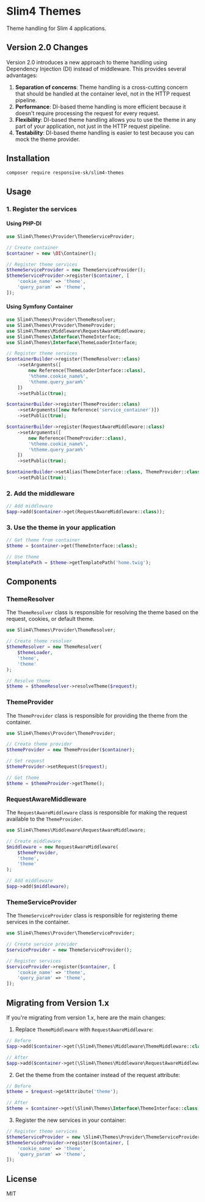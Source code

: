 # Slim4 Themes

Theme handling for Slim 4 applications.

## Version 2.0 Changes

Version 2.0 introduces a new approach to theme handling using Dependency Injection (DI) instead of middleware. This provides several advantages:

1. **Separation of concerns**: Theme handling is a cross-cutting concern that should be handled at the container level, not in the HTTP request pipeline.
2. **Performance**: DI-based theme handling is more efficient because it doesn't require processing the request for every request.
3. **Flexibility**: DI-based theme handling allows you to use the theme in any part of your application, not just in the HTTP request pipeline.
4. **Testability**: DI-based theme handling is easier to test because you can mock the theme provider.

## Installation

```bash
composer require responsive-sk/slim4-themes
```

## Usage

### 1. Register the services

#### Using PHP-DI

```php
use Slim4\Themes\Provider\ThemeServiceProvider;

// Create container
$container = new \DI\Container();

// Register theme services
$themeServiceProvider = new ThemeServiceProvider();
$themeServiceProvider->register($container, [
    'cookie_name' => 'theme',
    'query_param' => 'theme',
]);
```

#### Using Symfony Container

```php
use Slim4\Themes\Provider\ThemeResolver;
use Slim4\Themes\Provider\ThemeProvider;
use Slim4\Themes\Middleware\RequestAwareMiddleware;
use Slim4\Themes\Interface\ThemeInterface;
use Slim4\Themes\Interface\ThemeLoaderInterface;

// Register theme services
$containerBuilder->register(ThemeResolver::class)
    ->setArguments([
        new Reference(ThemeLoaderInterface::class),
        '%theme.cookie_name%',
        '%theme.query_param%'
    ])
    ->setPublic(true);

$containerBuilder->register(ThemeProvider::class)
    ->setArguments([new Reference('service_container')])
    ->setPublic(true);

$containerBuilder->register(RequestAwareMiddleware::class)
    ->setArguments([
        new Reference(ThemeProvider::class),
        '%theme.cookie_name%',
        '%theme.query_param%'
    ])
    ->setPublic(true);

$containerBuilder->setAlias(ThemeInterface::class, ThemeProvider::class)
    ->setPublic(true);
```

### 2. Add the middleware

```php
// Add middleware
$app->add($container->get(RequestAwareMiddleware::class));
```

### 3. Use the theme in your application

```php
// Get theme from container
$theme = $container->get(ThemeInterface::class);

// Use theme
$templatePath = $theme->getTemplatePath('home.twig');
```

## Components

### ThemeResolver

The `ThemeResolver` class is responsible for resolving the theme based on the request, cookies, or default theme.

```php
use Slim4\Themes\Provider\ThemeResolver;

// Create theme resolver
$themeResolver = new ThemeResolver(
    $themeLoader,
    'theme',
    'theme'
);

// Resolve theme
$theme = $themeResolver->resolveTheme($request);
```

### ThemeProvider

The `ThemeProvider` class is responsible for providing the theme from the container.

```php
use Slim4\Themes\Provider\ThemeProvider;

// Create theme provider
$themeProvider = new ThemeProvider($container);

// Set request
$themeProvider->setRequest($request);

// Get theme
$theme = $themeProvider->getTheme();
```

### RequestAwareMiddleware

The `RequestAwareMiddleware` class is responsible for making the request available to the `ThemeProvider`.

```php
use Slim4\Themes\Middleware\RequestAwareMiddleware;

// Create middleware
$middleware = new RequestAwareMiddleware(
    $themeProvider,
    'theme',
    'theme'
);

// Add middleware
$app->add($middleware);
```

### ThemeServiceProvider

The `ThemeServiceProvider` class is responsible for registering theme services in the container.

```php
use Slim4\Themes\Provider\ThemeServiceProvider;

// Create service provider
$serviceProvider = new ThemeServiceProvider();

// Register services
$serviceProvider->register($container, [
    'cookie_name' => 'theme',
    'query_param' => 'theme',
]);
```

## Migrating from Version 1.x

If you're migrating from version 1.x, here are the main changes:

1. Replace `ThemeMiddleware` with `RequestAwareMiddleware`:

```php
// Before
$app->add($container->get(\Slim4\Themes\Middleware\ThemeMiddleware::class));

// After
$app->add($container->get(\Slim4\Themes\Middleware\RequestAwareMiddleware::class));
```

2. Get the theme from the container instead of the request attribute:

```php
// Before
$theme = $request->getAttribute('theme');

// After
$theme = $container->get(\Slim4\Themes\Interface\ThemeInterface::class);
```

3. Register the new services in your container:

```php
// Register theme services
$themeServiceProvider = new \Slim4\Themes\Provider\ThemeServiceProvider();
$themeServiceProvider->register($container, [
    'cookie_name' => 'theme',
    'query_param' => 'theme',
]);
```

## License

MIT
